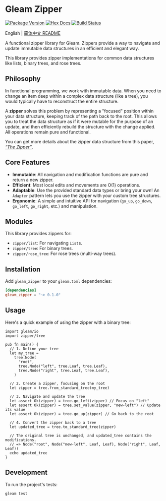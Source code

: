 # Gleam Zipper

[![Package Version](https://img.shields.io/hexpm/v/gleam_zipper)](https://hex.pm/packages/gleamy_zipper)
[![Hex Docs](https://img.shields.io/badge/hex-docs-ffaff3)](https://hexdocs.pm/gleamy_zipper/)
[![Build Status](https://github.com/Frid-Yuandu/zipper/workflows/test/badge.svg)](https://github.com/Frid-Yuandu/zipper/actions)

English | [简体中文 README](./README_zh.md)

A functional zipper library for Gleam. Zippers provide a way to navigate and update immutable data structures in an efficient and elegant way.

This library provides zipper implementations for common data structures like lists, binary trees, and rose trees.

## Philosophy

In functional programming, we work with immutable data. When you need to change an item deep within a complex data structure (like a tree), you would typically have to reconstruct the entire structure.

A **zipper** solves this problem by representing a "focused" position within your data structure, keeping track of the path back to the root. This allows you to treat the data structure as if it were mutable for the purpose of an update, and then efficiently rebuild the structure with the change applied. All operations remain pure and functional.

You can get more details about the zipper data structure from this paper, [*“The Zipper”*](https://www.cambridge.org/core/journals/journal-of-functional-programming/article/zipper/0C058890B8A9B588F26E6D68CF0CE204).

## Core Features

-   **Immutable**: All navigation and modification functions are pure and return a new zipper.
-   **Efficient**: Most local edits and movements are O(1) operations.
-   **Adaptable**: Use the provided standard data types or bring your own! An `Adapter` pattern lets you use the zipper with your custom tree structures.
-   **Ergonomic**: A simple and intuitive API for navigation (`go_up`, `go_down`, `go_left`, `go_right`, etc.) and manipulation.

## Modules

This library provides zippers for:

-   `zipper/list`: For navigating `List`s.
-   `zipper/tree`: For binary trees.
-   `zipper/rose_tree`: For rose trees (multi-way trees).

## Installation

Add `gleam_zipper` to your `gleam.toml` dependencies:

```toml
[dependencies]
gleam_zipper = "~> 0.1.0"
```

## Usage

Here's a quick example of using the zipper with a binary tree:

```gleam
import gleam/io
import zipper/tree

pub fn main() {
  // 1. Define your tree
  let my_tree =
    tree.Node(
      "root",
      tree.Node("left", tree.Leaf, tree.Leaf),
      tree.Node("right", tree.Leaf, tree.Leaf),
    )

  // 2. Create a zipper, focusing on the root
  let zipper = tree.from_standard_tree(my_tree)

  // 3. Navigate and update the tree
  let assert Ok(zipper) = tree.go_left(zipper) // Focus on "left"
  let assert Ok(zipper) = tree.set_value(zipper, "new-left") // Update its value
  let assert Ok(zipper) = tree.go_up(zipper) // Go back to the root

  // 4. Convert the zipper back to a tree
  let updated_tree = tree.to_standard_tree(zipper)

  // The original tree is unchanged, and updated_tree contains the modifications.
  // => Node("root", Node("new-left", Leaf, Leaf), Node("right", Leaf, Leaf))
  echo updated_tree
}
```

## Development

To run the project's tests:

```shell
gleam test
```
